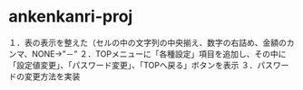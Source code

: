 # ankenkanri-proj

１．表の表示を整えた（セルの中の文字列の中央揃え、数字の右詰め、金額のカンマ、NONE→”－”
２．TOPメニューに「各種設定」項目を追加し、その中に「設定値変更」、「パスワード変更」、「TOPへ戻る」ボタンを表示
３．パスワードの変更方法を実装
